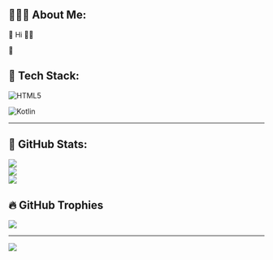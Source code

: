 ## 🙋🏻‍♂️ About Me:
🔹 Hi 🖐🏻

🔹


## 📘 Tech Stack:
![HTML5](https://img.shields.io/badge/html5-%23E34F26.svg?style=flat&logo=html5&logoColor=white)

![Kotlin](https://img.shields.io/badge/kotlin-%230095D5.svg?style=flat&logo=kotlin&logoColor=white)

---
## 📜 GitHub Stats:
![](https://github-readme-stats.vercel.app/api?username=Youaredoomed&theme=blue-green&hide_border=true&include_all_commits=true&count_private=true)<br/>
![](https://github-readme-streak-stats.herokuapp.com/?user=Youaredoomed&theme=blue-green&hide_border=true)<br/>
![](https://github-readme-stats.vercel.app/api/top-langs/?username=Youaredoomed&theme=blue-green&hide_border=true&include_all_commits=true&count_private=true&layout=compact)

## 🔥 GitHub Trophies
![](https://github-profile-trophy.vercel.app/?username=Youaredoomed&theme=tokyonight&no-frame=true&no-bg=false&margin-w=4)

---
[![](https://visitcount.itsvg.in/api?id=Youaredoomed&icon=1&color=1)](https://visitcount.itsvg.in)
